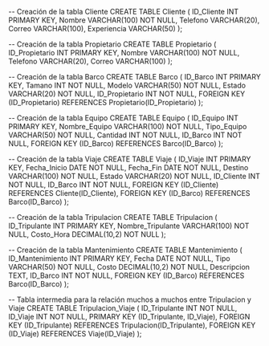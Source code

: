 -- Creación de la tabla Cliente
CREATE TABLE Cliente (
    ID_Cliente INT PRIMARY KEY,
    Nombre VARCHAR(100) NOT NULL,
    Telefono VARCHAR(20),
    Correo VARCHAR(100),
    Experiencia VARCHAR(50)
);

-- Creación de la tabla Propietario
CREATE TABLE Propietario (
    ID_Propietario INT PRIMARY KEY,
    Nombre VARCHAR(100) NOT NULL,
    Telefono VARCHAR(20),
    Correo VARCHAR(100)
);

-- Creación de la tabla Barco
CREATE TABLE Barco (
    ID_Barco INT PRIMARY KEY,
    Tamano INT NOT NULL,
    Modelo VARCHAR(50) NOT NULL,
    Estado VARCHAR(20) NOT NULL,
    ID_Propietario INT NOT NULL,
    FOREIGN KEY (ID_Propietario) REFERENCES Propietario(ID_Propietario)
);

-- Creación de la tabla Equipo
CREATE TABLE Equipo (
    ID_Equipo INT PRIMARY KEY,
    Nombre_Equipo VARCHAR(100) NOT NULL,
    Tipo_Equipo VARCHAR(50) NOT NULL,
    Cantidad INT NOT NULL,
    ID_Barco INT NOT NULL,
    FOREIGN KEY (ID_Barco) REFERENCES Barco(ID_Barco)
);

-- Creación de la tabla Viaje
CREATE TABLE Viaje (
    ID_Viaje INT PRIMARY KEY,
    Fecha_Inicio DATE NOT NULL,
    Fecha_Fin DATE NOT NULL,
    Destino VARCHAR(100) NOT NULL,
    Estado VARCHAR(20) NOT NULL,
    ID_Cliente INT NOT NULL,
    ID_Barco INT NOT NULL,
    FOREIGN KEY (ID_Cliente) REFERENCES Cliente(ID_Cliente),
    FOREIGN KEY (ID_Barco) REFERENCES Barco(ID_Barco)
);

-- Creación de la tabla Tripulacion
CREATE TABLE Tripulacion (
    ID_Tripulante INT PRIMARY KEY,
    Nombre_Tripulante VARCHAR(100) NOT NULL,
    Costo_Hora DECIMAL(10,2) NOT NULL
);

-- Creación de la tabla Mantenimiento
CREATE TABLE Mantenimiento (
    ID_Mantenimiento INT PRIMARY KEY,
    Fecha DATE NOT NULL,
    Tipo VARCHAR(50) NOT NULL,
    Costo DECIMAL(10,2) NOT NULL,
    Descripcion TEXT,
    ID_Barco INT NOT NULL,
    FOREIGN KEY (ID_Barco) REFERENCES Barco(ID_Barco)
);

-- Tabla intermedia para la relación muchos a muchos entre Tripulacion y Viaje
CREATE TABLE Tripulacion_Viaje (
    ID_Tripulante INT NOT NULL,
    ID_Viaje INT NOT NULL,
    PRIMARY KEY (ID_Tripulante, ID_Viaje),
    FOREIGN KEY (ID_Tripulante) REFERENCES Tripulacion(ID_Tripulante),
    FOREIGN KEY (ID_Viaje) REFERENCES Viaje(ID_Viaje)
);
